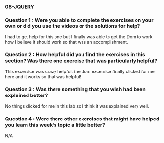 ### 08-JQUERY

### Question 1 : Were you able to complete the exercises on your own or did you use the videos or the solutions for help?

I had to get help for this one but I finally was able to get the Dom to work how I believe it should work so that was an accomplishment. 

### Question 2 : How helpful did you find the exercises in this section? Was there one exercise that was particularly helpful?

This excersice was crazy helpful. the dom excersice finally clicked for me here and it works so that was helpful! 

### Question 3 : Was there something that you wish had been explained better?

No things clicked for me in this lab so I think it was explained very well. 

### Question 4 : Were there other exercises that might have helped you learn this week’s topic a little better?

N/A
